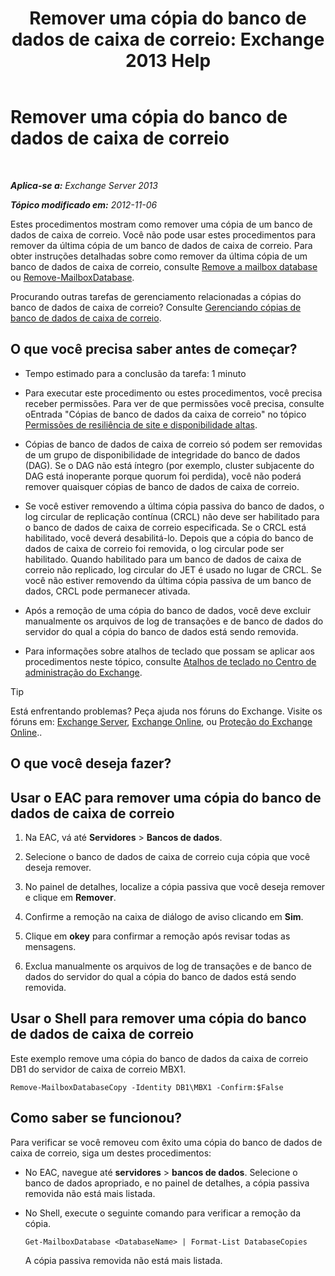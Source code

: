 ﻿---
title: 'Remover uma cópia do banco de dados de caixa de correio: Exchange 2013 Help'
TOCTitle: Remover uma cópia do banco de dados de caixa de correio
ms:assetid: 99fecdde-b158-4dfc-9ca7-ff7c0ada7819
ms:mtpsurl: https://technet.microsoft.com/pt-br/library/Dd298164(v=EXCHG.150)
ms:contentKeyID: 50486204
ms.date: 05/22/2018
mtps_version: v=EXCHG.150
ms.translationtype: MT
---

# Remover uma cópia do banco de dados de caixa de correio

 

_**Aplica-se a:** Exchange Server 2013_

_**Tópico modificado em:** 2012-11-06_

Estes procedimentos mostram como remover uma cópia de um banco de dados de caixa de correio. Você não pode usar estes procedimentos para remover da última cópia de um banco de dados de caixa de correio. Para obter instruções detalhadas sobre como remover da última cópia de um banco de dados de caixa de correio, consulte [Remove a mailbox database](manage-mailbox-databases-in-exchange-2013-exchange-2013-help.md) ou [Remove-MailboxDatabase](https://technet.microsoft.com/pt-br/library/aa997931\(v=exchg.150\)).

Procurando outras tarefas de gerenciamento relacionadas a cópias do banco de dados de caixa de correio? Consulte [Gerenciando cópias de banco de dados de caixa de correio](managing-mailbox-database-copies-exchange-2013-help.md).

## O que você precisa saber antes de começar?

  - Tempo estimado para a conclusão da tarefa: 1 minuto

  - Para executar este procedimento ou estes procedimentos, você precisa receber permissões. Para ver de que permissões você precisa, consulte oEntrada "Cópias de banco de dados da caixa de correio" no tópico [Permissões de resiliência de site e disponibilidade altas](high-availability-and-site-resilience-permissions-exchange-2013-help.md).

  - Cópias de banco de dados de caixa de correio só podem ser removidas de um grupo de disponibilidade de integridade do banco de dados (DAG). Se o DAG não está íntegro (por exemplo, cluster subjacente do DAG está inoperante porque quorum foi perdida), você não poderá remover quaisquer cópias de banco de dados de caixa de correio.

  - Se você estiver removendo a última cópia passiva do banco de dados, o log circular de replicação contínua (CRCL) não deve ser habilitado para o banco de dados de caixa de correio especificada. Se o CRCL está habilitado, você deverá desabilitá-lo. Depois que a cópia do banco de dados de caixa de correio foi removida, o log circular pode ser habilitado. Quando habilitado para um banco de dados de caixa de correio não replicado, log circular do JET é usado no lugar de CRCL. Se você não estiver removendo da última cópia passiva de um banco de dados, CRCL pode permanecer ativada.

  - Após a remoção de uma cópia do banco de dados, você deve excluir manualmente os arquivos de log de transações e de banco de dados do servidor do qual a cópia do banco de dados está sendo removida.

  - Para informações sobre atalhos de teclado que possam se aplicar aos procedimentos neste tópico, consulte [Atalhos de teclado no Centro de administração do Exchange](keyboard-shortcuts-in-the-exchange-admin-center-exchange-online-protection-help.md).


> [!TIP]
> Está enfrentando problemas? Peça ajuda nos fóruns do Exchange. Visite os fóruns em: <A href="https://go.microsoft.com/fwlink/p/?linkid=60612">Exchange Server</A>, <A href="https://go.microsoft.com/fwlink/p/?linkid=267542">Exchange Online</A>, ou <A href="https://go.microsoft.com/fwlink/p/?linkid=285351">Proteção do Exchange Online</A>..



## O que você deseja fazer?

## Usar o EAC para remover uma cópia do banco de dados de caixa de correio

1.  Na EAC, vá até **Servidores** \> **Bancos de dados**.

2.  Selecione o banco de dados de caixa de correio cuja cópia que você deseja remover.

3.  No painel de detalhes, localize a cópia passiva que você deseja remover e clique em **Remover**.

4.  Confirme a remoção na caixa de diálogo de aviso clicando em **Sim**.

5.  Clique em **okey** para confirmar a remoção após revisar todas as mensagens.

6.  Exclua manualmente os arquivos de log de transações e de banco de dados do servidor do qual a cópia do banco de dados está sendo removida.

## Usar o Shell para remover uma cópia do banco de dados de caixa de correio

Este exemplo remove uma cópia do banco de dados da caixa de correio DB1 do servidor de caixa de correio MBX1.

    Remove-MailboxDatabaseCopy -Identity DB1\MBX1 -Confirm:$False

## Como saber se funcionou?

Para verificar se você removeu com êxito uma cópia do banco de dados de caixa de correio, siga um destes procedimentos:

  - No EAC, navegue até **servidores** \> **bancos de dados**. Selecione o banco de dados apropriado, e no painel de detalhes, a cópia passiva removida não está mais listada.

  - No Shell, execute o seguinte comando para verificar a remoção da cópia.
    
        Get-MailboxDatabase <DatabaseName> | Format-List DatabaseCopies
    
    A cópia passiva removida não está mais listada.

